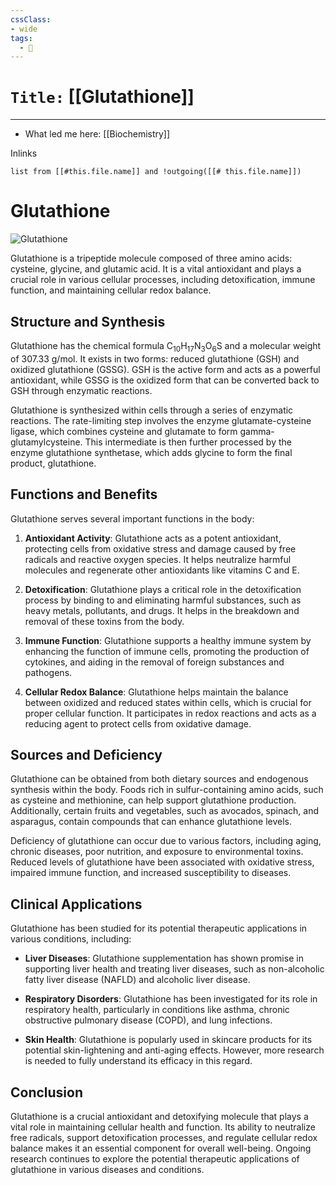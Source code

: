 ```yaml
---
cssClass:
- wide
tags:
  - 🧪
---
```


# `Title:` [[Glutathione]]
--- 

- What led me here: [[Biochemistry]]

Inlinks
```dataview 
list from [[#this.file.name]] and !outgoing([[# this.file.name]]) 
```

# Glutathione

![Glutathione](https://upload.wikimedia.org/wikipedia/commons/thumb/4/4b/Glutathione-3D-balls.png/220px-Glutathione-3D-balls.png)

Glutathione is a tripeptide molecule composed of three amino acids: cysteine, glycine, and glutamic acid. It is a vital antioxidant and plays a crucial role in various cellular processes, including detoxification, immune function, and maintaining cellular redox balance.

## Structure and Synthesis

Glutathione has the chemical formula C<sub>10</sub>H<sub>17</sub>N<sub>3</sub>O<sub>6</sub>S and a molecular weight of 307.33 g/mol. It exists in two forms: reduced glutathione (GSH) and oxidized glutathione (GSSG). GSH is the active form and acts as a powerful antioxidant, while GSSG is the oxidized form that can be converted back to GSH through enzymatic reactions.

Glutathione is synthesized within cells through a series of enzymatic reactions. The rate-limiting step involves the enzyme glutamate-cysteine ligase, which combines cysteine and glutamate to form gamma-glutamylcysteine. This intermediate is then further processed by the enzyme glutathione synthetase, which adds glycine to form the final product, glutathione.

## Functions and Benefits

Glutathione serves several important functions in the body:

1. **Antioxidant Activity**: Glutathione acts as a potent antioxidant, protecting cells from oxidative stress and damage caused by free radicals and reactive oxygen species. It helps neutralize harmful molecules and regenerate other antioxidants like vitamins C and E.

2. **Detoxification**: Glutathione plays a critical role in the detoxification process by binding to and eliminating harmful substances, such as heavy metals, pollutants, and drugs. It helps in the breakdown and removal of these toxins from the body.

3. **Immune Function**: Glutathione supports a healthy immune system by enhancing the function of immune cells, promoting the production of cytokines, and aiding in the removal of foreign substances and pathogens.

4. **Cellular Redox Balance**: Glutathione helps maintain the balance between oxidized and reduced states within cells, which is crucial for proper cellular function. It participates in redox reactions and acts as a reducing agent to protect cells from oxidative damage.

## Sources and Deficiency

Glutathione can be obtained from both dietary sources and endogenous synthesis within the body. Foods rich in sulfur-containing amino acids, such as cysteine and methionine, can help support glutathione production. Additionally, certain fruits and vegetables, such as avocados, spinach, and asparagus, contain compounds that can enhance glutathione levels.

Deficiency of glutathione can occur due to various factors, including aging, chronic diseases, poor nutrition, and exposure to environmental toxins. Reduced levels of glutathione have been associated with oxidative stress, impaired immune function, and increased susceptibility to diseases.

## Clinical Applications

Glutathione has been studied for its potential therapeutic applications in various conditions, including:

- **Liver Diseases**: Glutathione supplementation has shown promise in supporting liver health and treating liver diseases, such as non-alcoholic fatty liver disease (NAFLD) and alcoholic liver disease.

- **Respiratory Disorders**: Glutathione has been investigated for its role in respiratory health, particularly in conditions like asthma, chronic obstructive pulmonary disease (COPD), and lung infections.

- **Skin Health**: Glutathione is popularly used in skincare products for its potential skin-lightening and anti-aging effects. However, more research is needed to fully understand its efficacy in this regard.

## Conclusion

Glutathione is a crucial antioxidant and detoxifying molecule that plays a vital role in maintaining cellular health and function. Its ability to neutralize free radicals, support detoxification processes, and regulate cellular redox balance makes it an essential component for overall well-being. Ongoing research continues to explore the potential therapeutic applications of glutathione in various diseases and conditions.